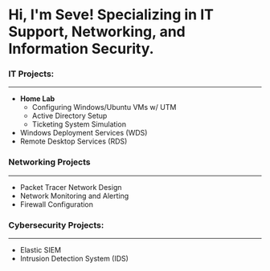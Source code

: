 # Hi, I'm Seve! Specializing in IT Support, Networking, and Information Security.

### IT Projects:
---

- **Home Lab**
  - Configuring Windows/Ubuntu VMs w/ UTM
  - Active Directory Setup
  - Ticketing System Simulation
- Windows Deployment Services (WDS)
- Remote Desktop Services (RDS)

### Networking Projects
---

- Packet Tracer Network Design
- Network Monitoring and Alerting
- Firewall Configuration

### Cybersecurity Projects:
---

- Elastic SIEM
- Intrusion Detection System (IDS)
